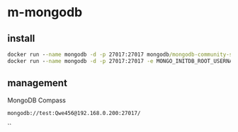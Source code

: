 # m-mongodb

## install

```cmd
docker run --name mongodb -d -p 27017:27017 mongodb/mongodb-community-server:latest
docker run --name mongodb -d -p 27017:27017 -e MONGO_INITDB_ROOT_USERNAME=test -e MONGO_INITDB_ROOT_PASSWORD=Qwe456 mongodb/mongodb-community-server:latest
```

## management

MongoDB Compass

`mongodb://test:Qwe456@192.168.0.200:27017/`

``
